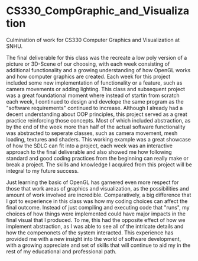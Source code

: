 # CS330_CompGraphic_and_Visualization
Culmination of work for CS330 Computer Graphics and Visualization at SNHU. 

The final deliverable for this class was the recreate a low poly version of a picture or 3D-Scene of our choosing, with each week consisting of additional functionality and a growing understanding of how OpenGL works and how computer graphics are created. Each week for this project included some new implementation of functionality or a feature, such as camera movements or adding lighting. This class and subsequent project was a great foundational moment where instead of startin from scratch each week, I continued to design and develope the same program as the "software requirements" continued to increase. Although I already had a decent understanding about OOP principles, this project served as a great practice reinforcing those concepts. Most of which included abstraction, as by the end of the week more than half of the actual software functionality was abstracted to seperate classes, such as camera movement, mesh loading, textures and shaders. This working example was a great showcase of how the SDLC can fit into a project, each week was an interactive approach to the final deliverable and also showed me how following standard and good coding practices from the beginning can really make or break a project. The skills and knowledge I acquired from this project will be integral to my future success. 

Just learning the basic of OpenGL has garnered even more respect for those that work areas of graphics and visualization, as the possibilities and amount of work involved are incredible. Comparatively, a big difference that I got to experience in this class was how my coding choices can affect the final outcome. Instead of just compiling and executing code that "runs", my choices of how things were implemented could have major impacts in the final visual that I produced. To me, this had the opposite effect of how we implement abstraction, as I was able to see all of the intricate details and how the compenonets of the system interacted. This experience has provided me with a new insight into the world of software development, with a growing appreciate and set of skills that will continue to aid my in the rest of my educational and professional path. 


